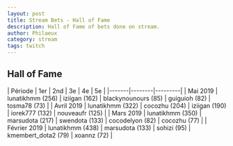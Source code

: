 ```yaml
---
layout: post
title: Stream Bets - Hall of Fame
description: Hall of Fame of bets done on stream.
author: Philaeux
category: stream
tags: twitch
---
```


## Hall of Fame

| Période | 1er | 2nd | 3e | 4e | 5e |
|-------|--------|---------|
| Mai 2019 | lunatikhmm (256) | iziigan  (162) | blackynounours  (85) | guiguioh  (82) | tosma78  (73) |
| Avril 2019 | lunatikhmm (322) | cocozhu  (204) | iziigan  (190) | iorek777  (132) | nouveaufr  (125) |
| Mars 2019 | lunatikhmm (350) | marsudota (217) | swendota (133) | cocodelyon (82) | cocozhu (77) |
| Février 2019 | lunatikhmm (438) | marsudota (133) | sohizi (95) | kmembert_dota2 (79) | xoannz (72) |


